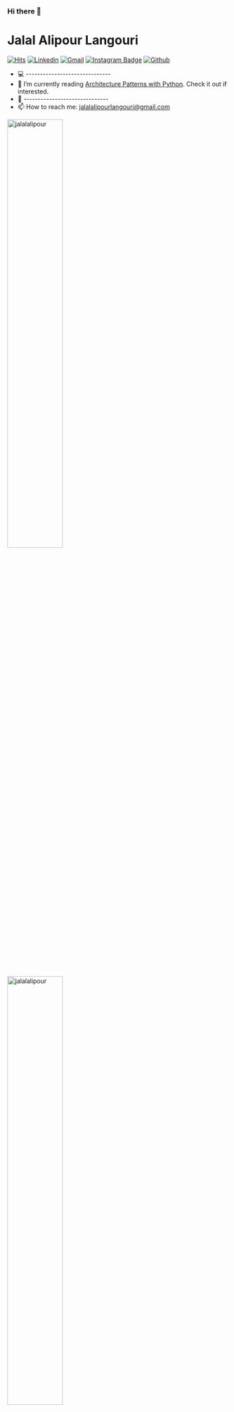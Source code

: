 ### Hi there 👋


<h1> Jalal Alipour Langouri </h1>

[![Hits](https://hits.seeyoufarm.com/api/count/incr/badge.svg?url=https%3A%2F%2Fgithub.com%2Fjalalalipour&count_bg=%2379C83D&title_bg=%23555555&icon=&icon_color=%23E7E7E7&title=hits&edge_flat=false)](https://hits.seeyoufarm.com)
[![Linkedin](https://img.shields.io/badge/-LinkedIn-blue?style=flat&logo=Linkedin&logoColor=white)](https://www.linkedin.com/in/jalal-alipour-langouri/)
[![Gmail](https://img.shields.io/badge/-Gmail-c14438?style=flat&logo=Gmail&logoColor=white)](jalalalipourlangouri@gmail.com)
[![Instagram Badge](https://img.shields.io/badge/-Instagram-purple?logo=instagram&logoColor=white&link=https://instagram.com/jalalalipourlangouri/)](https://www.instagram.com/jalalalipourlangouri)
[![Github](https://img.shields.io/github/followers/hejazizo?label=Follow&style=social)](https://github.com/jalalalipour)

- 💻 ------------------------------
- 🤔 I’m currently reading [Architecture Patterns with Python](https://learning.oreilly.com/library/view/architecture-patterns-with/9781492052197/preface01.html). Check it out if interested.
- 🌱 ------------------------------
- 📫 How to reach me: jalalalipourlangouri@gmail.com

<div>
 <img width="50%" align="left" src="https://github-readme-stats.vercel.app/api/top-langs/?username=jalalalipour&layout=compact" alt="jalalalipour" />
 <img width="50%"  src="https://github-readme-streak-stats.herokuapp.com/?user=jalalalipour&" alt="jalalalipour" />
</div>




<!----------------------------->
<!-- COMMENTED FOR LATER USE -->
<!----------------------------->

<!-- STATISTICS -->
<!-- [![Anurag's github stats](https://github-readme-stats.vercel.app/api?username=hejazizo&show_icons=true&count_private=true&include_all_commits=true&theme=dracula)](https://github.com/hejazizo)
 -->
<!-- MEDIUM & BUY ME A COFFEE -->
<!-- 
[![Stackoverflow](https://github.com/Rishit-dagli/Rishit-dagli/blob/master/badges/stackoverflow.svg)](https://stackoverflow.com/users/11878567/rishit-dagli)
 -->
<!--  [![Buy Me A Coffee](https://img.shields.io/badge/-Buy%20Me%20A%20Coffee-db4c4c?style=flat&logo=buy-me-a-coffee&logoColor=ffffff&link=https://ko-fi.com/dinhanhthi)](https://ko-fi.com/dinhanhthi) -->

